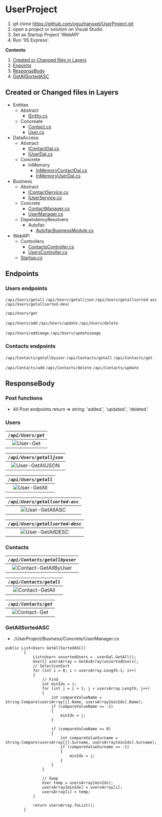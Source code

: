 # UserProject

1. git clone https://github.com/oguzhanoxel/UserProject.git
2. open a project or solution on Visual Studio
3. Set as Startup Project 'WebAPI'
4. Run 'IIS Express'.

**Contents**

1. [Created or Changed files in Layers](#created-or-changed-files-in-layers)
1. [Enpoints](#endpoints)
1. [ResponseBody](#responsebody)
1. [GetAllSortedASC](#getallsortedasc)

## Created or Changed files in Layers

- Entities
  - Abstract
    - [IEntity.cs](https://github.com/oguzhanoxel/UserProject/blob/main/Entities/Abstract/IEntity.cs)
  - Concreate
    - [Contact.cs](https://github.com/oguzhanoxel/UserProject/blob/main/Entities/Concrete/Contact.cs)
    - [User.cs](https://github.com/oguzhanoxel/UserProject/blob/main/Entities/Concrete/User.cs)
- DataAccess
  - Abstract
    - [IContactDal.cs](https://github.com/oguzhanoxel/UserProject/blob/main/DataAccess/Abstract/IContactDal.cs)
    - [IUserDal.cs](https://github.com/oguzhanoxel/UserProject/blob/main/DataAccess/Abstract/IUserDal.cs)
  - Concrete
    - InMemory
      - [InMemoryContactDal.cs](https://github.com/oguzhanoxel/UserProject/blob/main/DataAccess/Concrete/InMemory/InMemoryContactDal.cs)
      - [InMemoryUserDal.cs](https://github.com/oguzhanoxel/UserProject/blob/main/DataAccess/Concrete/InMemory/InMemoryUserDal.cs)
- Business
  - Abstract
    - [IContactService.cs](https://github.com/oguzhanoxel/UserProject/blob/main/Business/Abstract/IContactService.cs)
    - [IUserService.cs](https://github.com/oguzhanoxel/UserProject/blob/main/Business/Abstract/IUserService.cs)
  - Concrete
    - [ContactManager.cs](https://github.com/oguzhanoxel/UserProject/blob/main/Business/Concrete/ContactManager.cs)
    - [UserManager.cs](https://github.com/oguzhanoxel/UserProject/blob/main/Business/Concrete/UserManager.cs)
  - DependencyResolvers
    - Autofac
      - [AutofacBusinessModule.cs](https://github.com/oguzhanoxel/UserProject/blob/main/Business/DependencyResolvers/Autofac/AutofacBusinessModule.cs)
- WebAPI
  - Controllers
    - [ContactsController.cs](https://github.com/oguzhanoxel/UserProject/blob/main/WebAPI/Controllers/ContactsController.cs)
    - [UsersController.cs](https://github.com/oguzhanoxel/UserProject/blob/main/WebAPI/Controllers/UsersController.cs)
  - [Startup.cs](https://github.com/oguzhanoxel/UserProject/blob/main/WebAPI/Startup.cs)

## Endpoints

### Users endpoints
`/api/Users/getall`
`/api/Users/getalljson`
`/api/Users/getallsorted-asc`
`/api/Users/getallsorted-desc`

`/api/Users/get`

`/api/Users/add`
`/api/Users/update`
`/api/Users/delete`

`/api/Users/addimage`
`/api/Users/updateimage`

### Contacts endpoints
`/api/Contacts/getallbyuser`
`/api/Contacts/getall`
`/api/Contacts/get`

`/api/Contacts/add`
`/api/Contacts/delete`
`/api/Contacts/update`

## ResponseBody

### Post functions
- All Post endpoints return => string: 'added.', 'updated.', 'deleted.'

### Users

|*`/api/Users/get`*|
|:--:|
|![User-Get](https://user-images.githubusercontent.com/54795142/121514344-9392b280-c9f4-11eb-9adf-0034354edfaa.PNG)|

|*`/api/Users/getalljson`*|
|:--:|
|![User-GetAllJSON](https://user-images.githubusercontent.com/54795142/121515926-5f1ff600-c9f6-11eb-942b-09a447108e72.PNG)|

|*`/api/Users/getall`*|
|:--:|
|![User-GetAll](https://user-images.githubusercontent.com/54795142/121516251-adcd9000-c9f6-11eb-9c9e-3c607b7a2000.PNG)|

|*`/api/Users/getallsorted-asc`*|
|:--:|
|![User-GetAllASC](https://user-images.githubusercontent.com/54795142/121516320-bf169c80-c9f6-11eb-8019-6880f4ef702e.PNG)|

|*`/api/Users/getallsorted-desc`*|
|:--:|
|![User-GetAllDESC](https://user-images.githubusercontent.com/54795142/121516318-be7e0600-c9f6-11eb-822b-e85f8d69ad12.PNG)|

### Contacts

|*`/api/Contacts/getallbyuser`*|
|:--:|
|![Contact-GetAllByUser](https://user-images.githubusercontent.com/54795142/121516819-50860e80-c9f7-11eb-8f07-bff0f1b62589.PNG)|

|*`/api/Contacts/getall`*|
|:--:|
|![Contact-GetAll](https://user-images.githubusercontent.com/54795142/121516818-50860e80-c9f7-11eb-9ce7-1a9ef5cd97ef.PNG)|

|*`/api/Contacts/get`*|
|:--:|
|![Contact-Get](https://user-images.githubusercontent.com/54795142/121516816-4fed7800-c9f7-11eb-8aa9-14bf66d62bbf.PNG)|

### GetAllSortedASC

- ./UserProject/Business/Concrete/UserManager.cs

```
public List<User> GetAllSortedASC()
        {
            List<User> unsortedUsers = _userDal.GetAll();
            User[] usersArray = GetAsArray(unsortedUsers);
            // SelectionSort
            for (int i = 0; i < usersArray.Length-1; i++)
            {
                // Find
                int minIdx = i;
                for (int j = i + 1; j < usersArray.Length; j++)
                {
                    int compareValueName = String.Compare(usersArray[j].Name, usersArray[minIdx].Name);
                    if (compareValueName == -1)
                    {
                        minIdx = j;
                    }

                    if (compareValueName == 0)
                    {
                        int compareValueSurname = String.Compare(usersArray[j].Surname, usersArray[minIdx].Surname);
                        if (compareValueSurname == -1)
                        {
                            minIdx = j;
                        }
                    }
                }

                // Swap
                User temp = usersArray[minIdx];
                usersArray[minIdx] = usersArray[i];
                usersArray[i] = temp;
            }

            return usersArray.ToList();
        }
```
